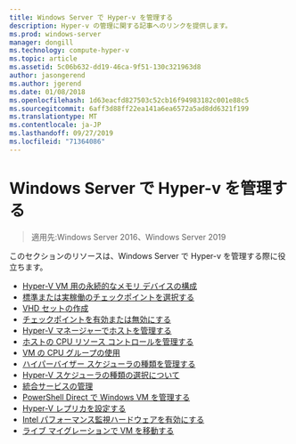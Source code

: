 ```yaml
---
title: Windows Server で Hyper-v を管理する
description: Hyper-v の管理に関する記事へのリンクを提供します。
ms.prod: windows-server
manager: dongill
ms.technology: compute-hyper-v
ms.topic: article
ms.assetid: 5c06b632-dd19-46ca-9f51-130c321963d8
author: jasongerend
ms.author: jgerend
ms.date: 01/08/2018
ms.openlocfilehash: 1d63eacfd827503c52cb16f94983182c001e88c5
ms.sourcegitcommit: 6aff3d88ff22ea141a6ea6572a5ad8dd6321f199
ms.translationtype: MT
ms.contentlocale: ja-JP
ms.lasthandoff: 09/27/2019
ms.locfileid: "71364086"
---
```

# <a name="manage-hyper-v-on-windows-server"></a>Windows Server で Hyper-v を管理する

>適用先:Windows Server 2016、Windows Server 2019

このセクションのリソースは、Windows Server で Hyper-v を管理する際に役立ちます。

- [Hyper-V VM 用の永続的なメモリ デバイスの構成](persistent-memory-cmdlets.md)
- [標準または実稼働のチェックポイントを選択する](Choose-between-standard-or-production-checkpoints-in-Hyper-V.md)
- [VHD セットの作成](Create-VHDSet-file.md)
- [チェックポイントを有効または無効にする](Enable-or-disable-checkpoints-in-Hyper-V.md)
- [Hyper-V マネージャーでホストを管理する](Remotely-manage-Hyper-V-hosts.md)
- [ホストの CPU リソース コントロールを管理する](manage-hyper-v-minroot-2016.md)
- [VM の CPU グループの使用](manage-hyper-v-cpugroups.md)
- [ハイパーバイザー スケジューラの種類を管理する](manage-hyper-v-scheduler-types.md)
- [Hyper-V スケジューラの種類の選択について](about-hyper-v-scheduler-type-selection.md)
- [統合サービスの管理](Manage-Hyper-V-integration-services.md)
- [PowerShell Direct で Windows VM を管理する](Manage-Windows-virtual-machines-with-powershell-direct.md)
- [Hyper-V レプリカを設定する](Set-up-Hyper-V-Replica.md) 
- [Intel パフォーマンス監視ハードウェアを有効にする](Performance-Monitoring-Hardware.md)
- [ライブ マイグレーションで VM を移動する](Live-migration-overview.md)
